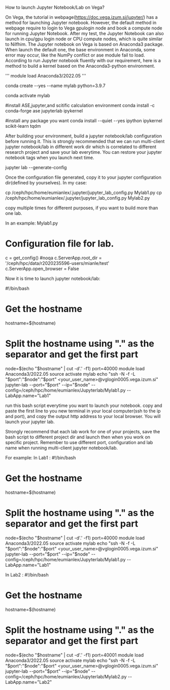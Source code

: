 How to launch Jupyter Notebook/Lab on Vega?

On Vega, the tutorial in webpage(https://doc.vega.izum.si/jupyter/) has a method for launching Jupyter notebook.
However, the default method in webpage require to login to Vega gpulogin node and book a compute node for running Jupyter Notebook. After my test, the Jupyter Notebook can also launch in cpu/gpu login node or CPU compute nodes, which is quite similar to Nilfhim. 
The Jupyter notebook on Vega is based on Anaconda3 package. When launch the default one, the base environment in Anaconda, some error may occur, like the NumPy conflict or ase module fail to load. 
According to run Jupyter notebook fluently with our requirement, here is a method to build a kernel based on the Anaconda3-python environment.

'''
module load Anaconda3/2022.05
'''

conda create --yes --name mylab python=3.9.7

conda activate mylab

#install ASE,jupyter,and scitific calculation environment
conda install -c conda-forge ase jupyterlab ipykernel


#install any package you want
conda install --quiet --yes ipython ipykernel scikit-learn tqdm

After building your environment, build a jupyter notebook/lab configuration before running it. This is strongly recommended that we can run multi-client jupyter notebook/lab in different work dir which is correlated to different research project and save your lab everytime. You can restore your jupyter notebook tags when you launch next time.

jupyter lab --generate-config

Once the configuration file generated, copy it to your jupyter configuration dir(defined by yourselves). In my case:

cp /ceph/hpc/home/eumianlex/.jupyter/jupyter_lab_config.py Mylab1.py
cp /ceph/hpc/home/eumianlex/.jupyter/jupyter_lab_config.py Mylab2.py

copy multiple times for different purposes, if you want to build more than one lab.

In an example: Mylab1.py

# Configuration file for lab.

c = get_config()  #noqa
c.ServerApp.root_dir = '/ceph/hpc/data/r2020235596-users/mianle/test'
c.ServerApp.open_browser = False



Now it is time to launch jupyter notebook/lab:

#!/bin/bash
# Get the hostname
hostname=$(hostname)
# Split the hostname using "." as the separator and get the first part
node=$(echo "$hostname" | cut -d'.' -f1)
port=40000
module load Anaconda3/2022.05
source activate mylab
echo "ssh -N -f -L "$port":"$node":"$port" <your_user_name>@vglogin0005.vega.izum.si"
jupyter-lab --port="$port" --ip="$node" --config=/ceph/hpc/home/eumianlex/Jupyterlab/Mylab1.py --LabApp.name="Lab1"

run this bash script everytime you want to launch your notebook. copy and paste the first line to you new terminal in your local computer(ssh to the ip and port), and copy the output http address to your local browser. You will launch your jupyter lab. 


Strongly recommend that each lab work for one of your projects, save the bash script to different project dir and launch then when you work on specific project. Remember to use different port, configuration and lab name when running multi-client jupyter notebook/lab.


For example: 
In Lab1 : 
#!/bin/bash
# Get the hostname
hostname=$(hostname)
# Split the hostname using "." as the separator and get the first part
node=$(echo "$hostname" | cut -d'.' -f1)
port=40000
module load Anaconda3/2022.05
source activate mylab
echo "ssh -N -f -L "$port":"$node":"$port" <your_user_name>@vglogin0005.vega.izum.si"
jupyter-lab --port="$port" --ip="$node" --config=/ceph/hpc/home/eumianlex/Jupyterlab/Mylab1.py --LabApp.name="Lab1"


In Lab2 : 
#!/bin/bash
# Get the hostname
hostname=$(hostname)
# Split the hostname using "." as the separator and get the first part
node=$(echo "$hostname" | cut -d'.' -f1)
port=40001
module load Anaconda3/2022.05
source activate mylab
echo "ssh -N -f -L "$port":"$node":"$port" <your_user_name>@vglogin0005.vega.izum.si"
jupyter-lab --port="$port" --ip="$node" --config=/ceph/hpc/home/eumianlex/Jupyterlab/Mylab2.py --LabApp.name="Lab2"
